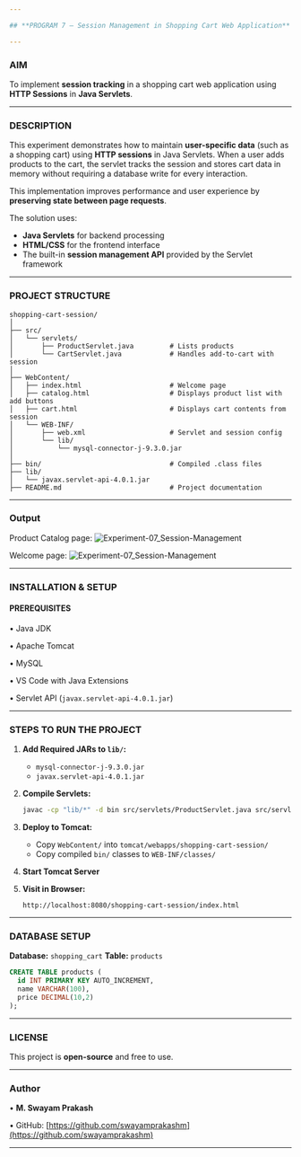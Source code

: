 ```yaml
---

## **PROGRAM 7 – Session Management in Shopping Cart Web Application**

---
```


### **AIM**

To implement **session tracking** in a shopping cart web application using **HTTP Sessions** in **Java Servlets**.

---

### **DESCRIPTION**

This experiment demonstrates how to maintain **user-specific data** (such as a shopping cart) using **HTTP sessions** in Java Servlets. When a user adds products to the cart, the servlet tracks the session and stores cart data in memory without requiring a database write for every interaction.

This implementation improves performance and user experience by **preserving state between page requests**.

The solution uses:

* **Java Servlets** for backend processing
* **HTML/CSS** for the frontend interface
* The built-in **session management API** provided by the Servlet framework

---

### **PROJECT STRUCTURE**

```
shopping-cart-session/
│
├── src/
│   └── servlets/
│       ├── ProductServlet.java         # Lists products
│       └── CartServlet.java            # Handles add-to-cart with session
│
├── WebContent/
│   ├── index.html                      # Welcome page
│   ├── catalog.html                    # Displays product list with add buttons
│   ├── cart.html                       # Displays cart contents from session
│   └── WEB-INF/
│       ├── web.xml                     # Servlet and session config
│       └── lib/
│           └── mysql-connector-j-9.3.0.jar
│
├── bin/                                # Compiled .class files
├── lib/
│   └── javax.servlet-api-4.0.1.jar
├── README.md                           # Project documentation
```

---

### **Output**

Product Catalog page:
![Experiment-07_Session-Management](Output/productcatalog.png)

Welcome page:
![Experiment-07_Session-Management](Output/welcome.png)

---

### **INSTALLATION & SETUP**

#### **PREREQUISITES**

• Java JDK

• Apache Tomcat

• MySQL

• VS Code with Java Extensions

• Servlet API (`javax.servlet-api-4.0.1.jar`)

---

### **STEPS TO RUN THE PROJECT**

1. **Add Required JARs to `lib/`:**

   * `mysql-connector-j-9.3.0.jar`
   * `javax.servlet-api-4.0.1.jar`

2. **Compile Servlets:**

   ```bash
   javac -cp "lib/*" -d bin src/servlets/ProductServlet.java src/servlets/CartServlet.java
   ```

3. **Deploy to Tomcat:**

   * Copy `WebContent/` into `tomcat/webapps/shopping-cart-session/`
   * Copy compiled `bin/` classes to `WEB-INF/classes/`

4. **Start Tomcat Server**

5. **Visit in Browser:**

   ```
   http://localhost:8080/shopping-cart-session/index.html
   ```

---

### **DATABASE SETUP**

**Database:** `shopping_cart`
**Table:** `products`

```sql
CREATE TABLE products (
  id INT PRIMARY KEY AUTO_INCREMENT,
  name VARCHAR(100),
  price DECIMAL(10,2)
);
```

---

### **LICENSE**

This project is **open-source** and free to use.

---

### **Author**

• **M. Swayam Prakash**

• GitHub: [https://github.com/swayamprakashm](https://github.com/swayamprakashm)

---
